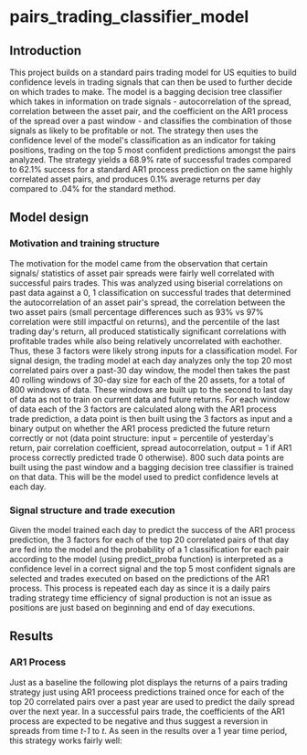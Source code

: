 # pairs_trading_classifier_model

## Introduction

This project builds on a standard pairs trading model for US equities to build confidence levels in trading signals that can then be used to further decide on which trades to make. The model is a bagging decision tree classifier which takes in information on trade signals - autocorrelation of the spread, correlation between the asset pair, and the coefficient on the AR1 process of the spread over a past window - and classifies the combination of those signals as likely to be profitable or not. The strategy then uses the confidence level of the model's classification as an indicator for taking positions, trading on the top 5 most confident predictions amongst the pairs analyzed. The strategy yields a 68.9% rate of successful trades compared to 62.1% success for a standard AR1 process prediction on the same highly correlated asset pairs, and produces 0.1% average returns per day compared to .04% for the standard method.

## Model design

### Motivation and training structure
The motivation for the model came from the observation that certain signals/ statistics of asset pair spreads were fairly well correlated with successful pairs trades. This was analyzed using biserial correlations on past data against a 0, 1 classification on successful trades that determined the autocorrelation of an asset pair's spread, the correlation between the two asset pairs (small percentage differences such as 93% vs 97% correlation were still impactful on returns), and the percentile of the last trading day's return, all produced statistically significant correlations with profitable trades while also being relatively uncorrelated with eachother. Thus, these 3 factors were likely strong inputs for a classification model. For signal design, the trading model at each day analyzes only the top 20 most correlated pairs over a past-30 day window, the model then takes the past 40 rolling windows of 30-day size for each of the 20 assets, for a total of 800 windows of data. These windows are built up to the second to last day of data as not to train on current data and future returns. For each window of data each of the 3 factors are calculated along with the AR1 process trade prediction, a data point is then built using the 3 factors as input and a binary output on whether the AR1 process predicted the future return correctly or not (data point structure: input = percentile of yesterday's return, pair correlation coefficient, spread autocorrelation, output = 1 if AR1 process correctly predicted trade 0 otherwise). 800 such data points are built using the past window and a bagging decision tree classifier is trained on that data. This will be the model used to predict confidence levels at each day. 

### Signal structure and trade execution
Given the model trained each day to predict the success of the AR1 process prediction, the 3 factors for each of the top 20 correlated pairs of that day are fed into the model and the probability of a 1 classification for each pair according to the model (using predict_proba function) is interpreted as a confidence level in a correct signal and the top 5 most confident signals are selected and trades executed on based on the predictions of the AR1 process. This process is repeated each day as since it is a daily pairs trading strategy time efficiency of signal production is not an issue as positions are just based on beginning and end of day executions.

## Results

### AR1 Process
Just as a baseline the following plot displays the returns of a pairs trading strategy just using AR1 proceess predictions trained once for each of the top 20 correlated pairs over a past year are used to predict the daily spread over the next year. In a successful pairs trade, the coefficients of the AR1 process are expected to be negative and thus suggest a reversion in spreads from time *t-1* to *t*. As seen in the results over a 1 year time period, this strategy works fairly well:




